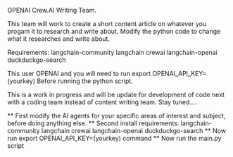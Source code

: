 OPENAI Crew.AI Writing Team.

This team will work to create a short content article on whatever you
progam it to research and write about. Modify the python code to change what
it researches and write about.

Requirements: langchain-community langchain crewai langchain-openai duckduckgo-search

This user OPENAI and you will need to run export OPENAI_API_KEY=(yourkey)
Before running the python script.

This is a work in progress and will be update for development of code next with a
coding team instead of content writing team. Stay tuned....

** First modify the AI agents for your specific areas of interest and subject, before doing anything else.
** Second install requirements: langchain-community langchain crewai langchain-openai duckduckgo-search
** Now run export OPENAI_API_KEY=(yourkey) command
** Now run the main.py script
